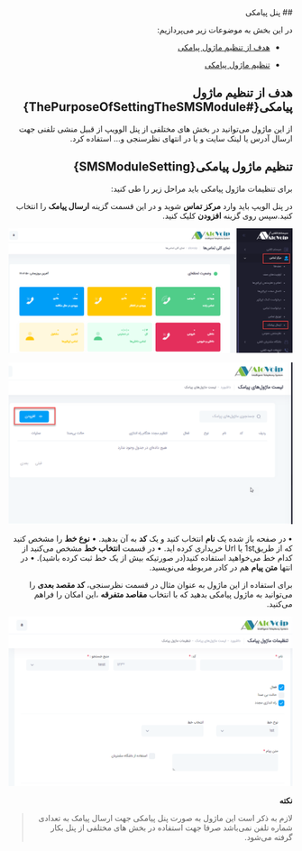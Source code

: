 <div dir="rtl">
## پنل پیامکی

در این بخش به موضوعات زیر می‌پردازیم:

-	[هدف از تنظیم ماژول پیامکی ](#ThePurposeOfSettingTheSMSModule)

-	 [تنظیم ماژول پیامکی ](#SMSModuleSetting)

## هدف از تنظیم ماژول پیامکی{#ThePurposeOfSettingTheSMSModule}

از این ماژول می‌توانید در بخش های مختلفی از پنل الوویپ از قبیل منشی تلفنی جهت ارسال آدرس یا لینک سایت و یا در انتهای نظرسنجی و... استفاده کرد. 

## تنظیم ماژول پیامکی{SMSModuleSetting}
برای  تنظیمات ماژول پیامکی باید مراحل زیر را طی کنید:

در پنل الویپ باید وارد **مرکز تماس** شوید و در این قسمت گزینه **ارسال پیامک** را انتخاب کنید.سپس روی گزینه **افزودن** کلیک کنید.

![مسیر باز کردن ماژول ارسال پیامک ](./Images/sms-path-majoul1.png)

![مسیر باز کردن ماژول ارسال پیامک ](./Images/sms-path-majoul2.png)

•	در صفحه باز شده یک **نام** انتخاب کنید و یک **کد** به آن بدهید.
•	**نوع خط** را مشخص ‌کنید که از طریق1st یا Url خریداری کرده اید.
•	در قسمت **انتخاب خط** مشخص می‌کنید از کدام خط می‌خواهید استفاده کنید(در صورتیکه بیش از یک خط ثبت کرده باشید).
•	در انتها **متن پیام** هم در کادر مربوطه می‌نویسید.

برای استفاده از این ماژول به عنوان مثال در قسمت نظرسنجی، **کد مقصد بعدی** را می‌توانید به ماژول پیامکی بدهید که با انتخاب **مقاصد متفرقه** ،این امکان را فراهم می‌کنید.

![مسیر باز کردن ماژول ارسال پیامک ](./Images/sms-path-majoul3.png)

**نکته**
> لازم به ذکر است این ماژول به صورت پنل پیامکی جهت ارسال پیامک به تعدادی شماره تلفن نمی‌باشد صرفا جهت استفاده در بخش های مختلفی از پنل بکار گرفته می‌شود.

</div>